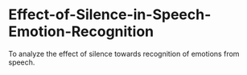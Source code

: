 # Effect-of-Silence-in-Speech-Emotion-Recognition
To analyze the effect of silence towards recognition of emotions from speech.
